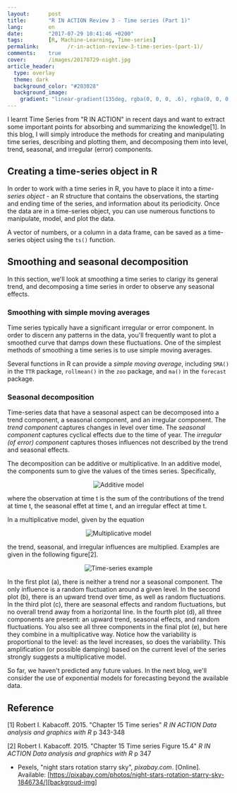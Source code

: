```yaml
---
layout:      post
title:       "R IN ACTION Review 3 - Time series (Part 1)"
lang:        en
date:        "2017-07-29 10:41:46 +0200"
tags:        [R, Machine-Learning, Time-series]
permalink:         /r-in-action-review-3-time-series-(part-1)/
comments:    true
cover:       /images/20170729-night.jpg
article_header:
  type: overlay
  theme: dark
  background_color: "#203028"
  background_image:
    gradient: "linear-gradient(135deg, rgba(0, 0, 0, .6), rgba(0, 0, 0, .4))"
---
```


I learnt Time Series from "R IN ACTION" in recent days and want to extract some
important points for absorbing and summarizing the knowledge[1]. In this blog, I
will simply introduce the methods for creating and manipulating time series,
describing and plotting them, and decomposing them into level, trend, seasonal,
and irregular (error) components.

## Creating a time-series object in R

In order to work with a time series in R, you have to place it into a
_time-series object_ - an R structure that contains the observations, the
starting and ending time of the series, and information about its periodicity.
Once the data are in a time-series object, you can use numerous functions to
manipulate, model, and plot the data.

A vector of numbers, or a column in a data frame, can be saved as a time-series
object using the `ts()` function.

## Smoothing and seasonal decomposition

In this section, we'll look at smoothing a time series to clarigy its general
trend, and decomposing a time series in order to observe any seasonal effects.

### Smoothing with simple moving averages

Time series typically have a significant irregular or error component. In order
to discern any patterns in the data, you'll frequently want to plot a smoothed
curve that damps down these fluctuations. One of the simplest methods of
smoothing a time series is to use simple moving averages.

Several functions in R can provide a _simple moving average_, including `SMA()`
in the `TTR` package, `rollmean()` in the `zoo` package, and `ma()` in the
`forecast` package.

### Seasonal decomposition

Time-series data that have a seasonal aspect can be decomposed into a trend
component, a seasonal component, and an irregular component. The _trend
component_ captures changes in level over time. The _seasonal component_
captures cyclical effects due to the time of year. The _irregular (of error)
component_ captures thoses influences not described by the trend and seasonal
effects.

The decomposition can be additive or multiplicative. In an additive model, the
components sum to give the values of the times series. Specifically,

<p align="center">
<img alt="Additive model" src="https://latex.codecogs.com/gif.latex?\fn_jvn&space;Y_{t}&space;=&space;Trend_{t}&space;&plus;&space;Seasonal_{t}&space;&plus;&space;Irregular_{t}"/>
</p>

where the observation at time t is the sum of the contributions of the trend at
time t, the seasonal effet at time t, and an irregular effect at time t.

In a multiplicative model, given by the equation

<p align="center">
<img alt="Multiplicative model" src="https://latex.codecogs.com/gif.latex?\fn_jvn&space;Y_{t}&space;=&space;Trend_{t}&space;*&space;Seasonal_{t}&space;*&space;Irregular_{t}"/>
</p>

the trend, seasonal, and irregular influences are multiplied. Examples are given
in the following figure[2].

<p align="center">
  <img alt="Time-series example"
  src="{{ site.baseurl }}/images/20170729-seasonal-decomposition.png"/>
</p>

In the first plot (a), there is neither a trend nor a seasonal component. The
only influence is a random fluctuation around a given level. In the second plot
(b), there is an upward trend over time, as well as random fluctuations. In the
third plot (c), there are seasonal effects and random fluctuations, but no
overall trend away from a horizontal line. In the fourth plot (d), all three
components are present: an upward trend, seasonal effects, and random
fluctuations. You also see all three components in the final plot (e), but here
they combine in a multiplicative way. Notice how the variability is proportional
to the level: as the level increases, so does the variability. This amplification
(or possible damping) based on the current level of the series strongly suggests
a multiplicative model.

So far, we haven't predicted any future values. In the next blog, we'll consider
the use of exponential models for forecasting beyond the available data.

## Reference

[1] Robert I. Kabacoff. 2015. "Chapter 15 Time series" _R IN ACTION Data
analysis and graphics with R_ p 343-348

[2] Robert I. Kabacoff. 2015. "Chapter 15 Time series Figure 15.4" _R IN ACTION
Data analysis and graphics with R_ p 347

- Pexels, "night stars rotation starry sky", _pixabay.com_. [Online]. Available: [https://pixabay.com/photos/night-stars-rotation-starry-sky-1846734/][backgroud-img]

[backgroud-img]: https://pixabay.com/photos/night-stars-rotation-starry-sky-1846734/

